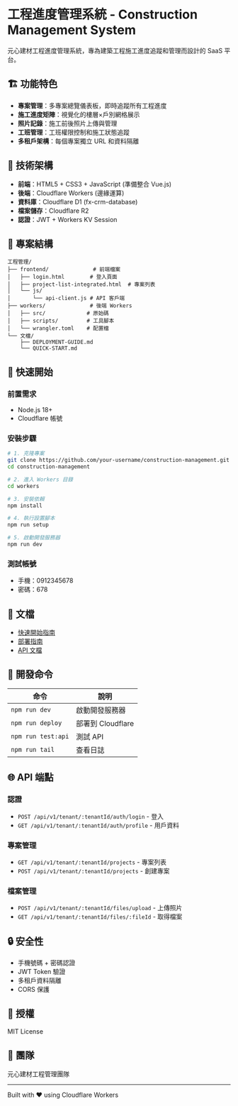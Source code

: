 # 工程進度管理系統 - Construction Management System

元心建材工程進度管理系統，專為建築工程施工進度追蹤和管理而設計的 SaaS 平台。

## 🏗️ 功能特色

- **專案管理**：多專案總覽儀表板，即時追蹤所有工程進度
- **施工進度矩陣**：視覺化的樓層×戶別網格展示
- **照片記錄**：施工前後照片上傳與管理
- **工班管理**：工班權限控制和施工狀態追蹤
- **多租戶架構**：每個專案獨立 URL 和資料隔離

## 🚀 技術架構

- **前端**：HTML5 + CSS3 + JavaScript (準備整合 Vue.js)
- **後端**：Cloudflare Workers (邊緣運算)
- **資料庫**：Cloudflare D1 (fx-crm-database)
- **檔案儲存**：Cloudflare R2
- **認證**：JWT + Workers KV Session

## 📁 專案結構

```
工程管理/
├── frontend/              # 前端檔案
│   ├── login.html        # 登入頁面
│   ├── project-list-integrated.html  # 專案列表
│   └── js/
│       └── api-client.js # API 客戶端
├── workers/              # 後端 Workers
│   ├── src/             # 原始碼
│   ├── scripts/         # 工具腳本
│   └── wrangler.toml    # 配置檔
└── 文檔/
    ├── DEPLOYMENT-GUIDE.md
    └── QUICK-START.md
```

## 🏁 快速開始

### 前置需求
- Node.js 18+
- Cloudflare 帳號

### 安裝步驟

```bash
# 1. 克隆專案
git clone https://github.com/your-username/construction-management.git
cd construction-management

# 2. 進入 Workers 目錄
cd workers

# 3. 安裝依賴
npm install

# 4. 執行設置腳本
npm run setup

# 5. 啟動開發服務器
npm run dev
```

### 測試帳號
- 手機：0912345678
- 密碼：678

## 📖 文檔

- [快速開始指南](QUICK-START.md)
- [部署指南](workers/DEPLOYMENT-GUIDE.md)
- [API 文檔](workers/README.md)

## 🔧 開發命令

| 命令 | 說明 |
|------|------|
| `npm run dev` | 啟動開發服務器 |
| `npm run deploy` | 部署到 Cloudflare |
| `npm run test:api` | 測試 API |
| `npm run tail` | 查看日誌 |

## 🌐 API 端點

### 認證
- `POST /api/v1/tenant/:tenantId/auth/login` - 登入
- `GET /api/v1/tenant/:tenantId/auth/profile` - 用戶資料

### 專案管理
- `GET /api/v1/tenant/:tenantId/projects` - 專案列表
- `POST /api/v1/tenant/:tenantId/projects` - 創建專案

### 檔案管理
- `POST /api/v1/tenant/:tenantId/files/upload` - 上傳照片
- `GET /api/v1/tenant/:tenantId/files/:fileId` - 取得檔案

## 🔒 安全性

- 手機號碼 + 密碼認證
- JWT Token 驗證
- 多租戶資料隔離
- CORS 保護

## 📝 授權

MIT License

## 👥 團隊

元心建材工程管理團隊

---

Built with ❤️ using Cloudflare Workers